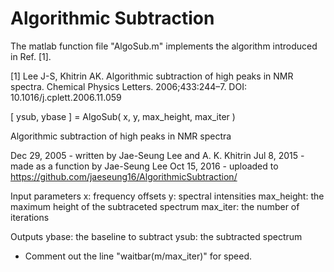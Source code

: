 # Algorithmic Subtraction

The matlab function file "AlgoSub.m" implements the algorithm introduced in Ref. [1].

[1] Lee J-S, Khitrin AK. Algorithmic subtraction of high peaks in NMR spectra. Chemical Physics Letters. 2006;433:244–7. DOI: 10.1016/j.cplett.2006.11.059

[ ysub, ybase ] = AlgoSub( x, y, max_height, max_iter )

Algorithmic subtraction of high peaks in NMR spectra

Dec 29, 2005 - written by Jae-Seung Lee and A. K. Khitrin
Jul 8, 2015 - made as a function by Jae-Seung Lee
Oct 15, 2016 - uploaded to https://github.com/jaeseung16/AlgorithmicSubtraction/

Input parameters
x: frequency offsets
y: spectral intensities
max_height: the maximum height of the subtraceted spectrum
max_iter: the number of iterations

Outputs
ybase: the baseline to subtract
ysub: the subtracted spectrum

* Comment out the line "waitbar(m/max_iter)" for speed.
